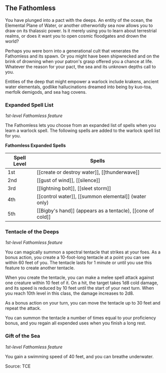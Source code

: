 ## The Fathomless

You have plunged into a pact with the deeps. An entity of the ocean, the Elemental Plane of Water, or another otherworldly sea now allows you to draw on its thalassic power. Is it merely using you to learn about terrestrial realms, or does it want you to open cosmic floodgates and drown the world?

Perhaps you were born into a generational cult that venerates the Fathomless and its spawn. Or you might have been shipwrecked and on the brink of drowning when your patron's grasp offered you a chance at life. Whatever the reason for your pact, the sea and its unknown depths call to you.

Entities of the deep that might empower a warlock include krakens, ancient water elementals, godlike hallucinations dreamed into being by kuo-toa, merfolk demigods, and sea hag covens.

### Expanded Spell List

_1st-level Fathomless feature_

The Fathomless lets you choose from an expanded list of spells when you learn a warlock spell. The following spells are added to the warlock spell list for you.

**Fathomless Expanded Spells**

| Spell Level | Spells                                                     |
| ----------- | ---------------------------------------------------------- |
| 1st         | [[create or destroy water]], [[thunderwave]]               |
| 2nd         | [[gust of wind]], [[silence]]                              |
| 3rd         | [[lightning bolt]], [[sleet storm]]                        |
| 4th         | [[control water]], [[summon elemental]] (water only)       | 
| 5th         | [[Bigby's hand]] (appears as a tentacle), [[cone of cold]] |

### Tentacle of the Deeps

_1st-level Fathomless feature_

You can magically summon a spectral tentacle that strikes at your foes. As a bonus action, you create a 10-foot-long tentacle at a point you can see within 60 feet of you. The tentacle lasts for 1 minute or until you use this feature to create another tentacle.

When you create the tentacle, you can make a melee spell attack against one creature within 10 feet of it. On a hit, the target takes 1d8 cold damage, and its speed is reduced by 10 feet until the start of your next turn. When you reach 10th level in this class, the damage increases to 2d8.

As a bonus action on your turn, you can move the tentacle up to 30 feet and repeat the attack.

You can summon the tentacle a number of times equal to your proficiency bonus, and you regain all expended uses when you finish a long rest.

### Gift of the Sea

_1st-level Fathomless feature_

You gain a swimming speed of 40 feet, and you can breathe underwater.

Source: TCE